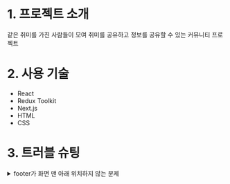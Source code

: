 # 1. 프로젝트 소개

같은 취미를 가진 사람들이 모여 취미를 공유하고 정보를 공유할 수 있는 커뮤니티 프로젝트

# 2. 사용 기술

- React
- Redux Toolkit
- Next.js
- HTML
- CSS

# 3. 트러블 슈팅

<details>
  <summary>footer가 화면 맨 아래 위치하지 않는 문제</summary>

  content와 footer를 감싸는 div에
  ```
  display: flex;
  flex-direction: column;
  height: 100vh;
  ```
  를 적용한 후

  content를 감싸는 div에
  ```
  flex: 1;
  ```
  을 적용해 content가 여백을 다 채우게 되므로
  footer가 맨 아래 위치하게 되었다.

</details>

